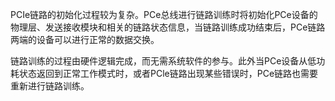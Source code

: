 
PCIe链路的初始化过程较为复杂。PCe总线进行链路训练时将初始化PCe设备的物理层、发送接收模块和相关的链路状态信息，当链路训练成功结束后，PCe链路两端的设备可以进行正常的数据交换。

链路训练的过程由硬件逻辑完成，而无需系统软件的参与。此外当PCe设备从低功耗状态返回到正常工作模式时，或者PCle链路出现某些错误时，PCe链路也需要重新进行链路训练。